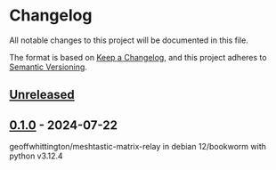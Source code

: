 # Changelog
All notable changes to this project will be documented in this file.

The format is based on [Keep a Changelog](https://keepachangelog.com/en/1.0.0/),
and this project adheres to [Semantic Versioning](https://semver.org/spec/v2.0.0.html).

## [Unreleased]

## [0.1.0] - 2024-07-22
geoffwhittington/meshtastic-matrix-relay in debian 12/bookworm with python v3.12.4

[Unreleased]: https://github.com/fphammerle/geoffwhittington-meshtastic-matrix-relay-container-image/compare/v0.1.0...master
[0.1.0]: https://github.com/fphammerle/geoffwhittington-meshtastic-matrix-relay-container-image/tree/v0.1.0
